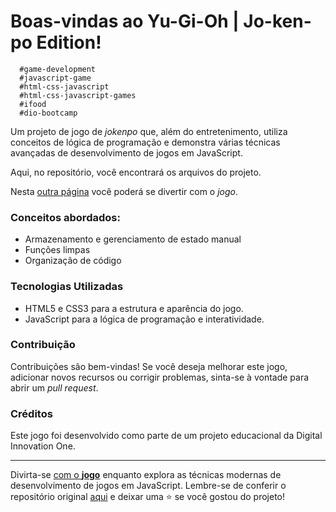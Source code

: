 # Boas-vindas ao **Yu-Gi-Oh | Jo-ken-po Edition**!


```
  #game-development
  #javascript-game 
  #html-css-javascript 
  #html-css-javascript-games 
  #ifood 
  #dio-bootcamp 
```


Um projeto de jogo de *jokenpo* que, além do entretenimento, utiliza conceitos de lógica de programação e demonstra várias técnicas avançadas de desenvolvimento de jogos em JavaScript.

Aqui, no repositório, você encontrará os arquivos do projeto.

Nesta [outra página](https://netopaiva.github.io/yugioh-js/) você poderá se divertir com o *jogo*.


### Conceitos abordados:

- Armazenamento e gerenciamento de estado manual
- Funções limpas
- Organização de código


### Tecnologias Utilizadas

- HTML5 e CSS3 para a estrutura e aparência do jogo.
- JavaScript para a lógica de programação e interatividade.


### Contribuição

Contribuições são bem-vindas! Se você deseja melhorar este jogo, adicionar novos recursos ou corrigir problemas, sinta-se à vontade para abrir um _pull request_.


### Créditos

Este jogo foi desenvolvido como parte de um projeto educacional da Digital Innovation One.

---

Divirta-se [com o **jogo**](https://netopaiva.github.io/yugioh-js/) enquanto explora as técnicas modernas de desenvolvimento de jogos em JavaScript. Lembre-se de conferir o repositório original [aqui](https://github.com/felipeAguiarCode/js-music-keyboard-virtual) e deixar uma ⭐️ se você gostou do projeto!

